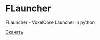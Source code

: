# FLauncher
FLauncher - VoxelCore Launcher in python

[Скачать](https://freshlend.github.io/home/apps/FLauncher)
